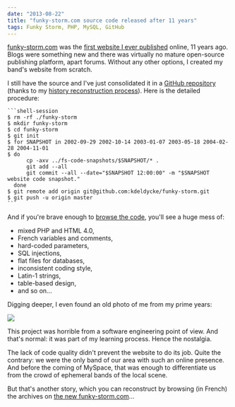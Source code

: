 ```yaml
---
date: "2013-08-22"
title: "funky-storm.com source code released after 11 years"
tags: Funky Storm, PHP, MySQL, GitHub
---
```


[funky-storm.com](https://funky-storm.com) was the [first website I ever published](https://web.archive.org/web/20020515000000*/https://www.funkystorm.free.fr/) online, 11 years ago. Blogs were something new and there was virtually no mature open-source publishing platform, apart forums. Without any other options, I created my band's website from scratch.

I still have the source and I've just consolidated it in a [GitHub repository](https://github.com/kdeldycke/funky-storm) (thanks to my [history reconstruction process]({filename}/2010/git-commit-history-reconstruction.md)). Here is the detailed procedure:

    ```shell-session
    $ rm -rf ./funky-storm
    $ mkdir funky-storm
    $ cd funky-storm
    $ git init
    $ for SNAPSHOT in 2002-09-29 2002-10-14 2003-01-07 2003-05-18 2004-02-28 2004-11-01
    $ do
          cp -axv ../fs-code-snapshots/$SNAPSHOT/* .
          git add --all
          git commit --all --date="$SNAPSHOT 12:00:00" -m "$SNAPSHOT website code snapshot."
      done
    $ git remote add origin git@github.com:kdeldycke/funky-storm.git
    $ git push -u origin master
    ```

And if you're brave enough to [browse the code](https://github.com/kdeldycke/funky-storm), you'll see a huge mess of:

  * mixed PHP and HTML 4.0,
  * French variables and comments,
  * hard-coded parameters,
  * SQL injections,
  * flat files for databases,
  * inconsistent coding style,
  * Latin-1 strings,
  * table-based design,
  * and so on...

Digging deeper, I even found an old photo of me from my prime years:

![](https://raw.github.com/kdeldycke/funky-storm/master/data/webmaster.jpg)

This project was horrible from a software engineering point of view. And that's normal: it was part of my learning process. Hence the nostalgia.

The lack of code quality didn't prevent the website to do its job. Quite the contrary: we were the only band of our area with such an online presence. And before the coming of MySpace, that was enough to differentiate us from the crowd of ephemeral bands of the local scene.

But that's another story, which you can reconstruct by browsing (in French) the archives on [the new funky-storm.com](https://funky-storm.com)...
